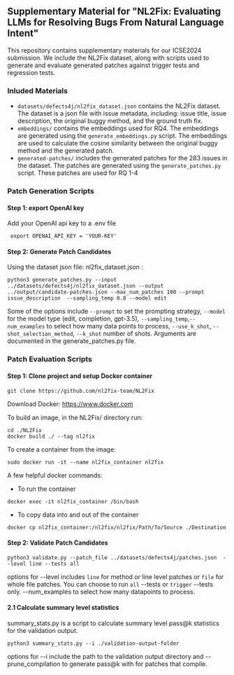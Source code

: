 ## Supplementary Material for "NL2Fix: Evaluating LLMs for Resolving Bugs From Natural Language Intent" 

This repository contains supplementary materials for our ICSE2024 submission. We include the NL2Fix dataset, along with scripts used to generate and evaluate generated patches against trigger tests and regression tests. 

### Inluded Materials
- `datasets/defects4j/nl2fix_dataset.json` contains the NL2Fix dataset. The dataset is a json file with issue metadata, including: issue title, issue description, the original buggy method, and the ground truth fix.
- `embeddings/` contains the embeddings used for RQ4. The embeddings are generated using the `generate_embeddings.py` script. The embeddings are used to calculate the cosine similarity between the original buggy method and the generated patch.
- `generated-patches/` includes the generated patches for the 283 issues in the dataset. The patches are generated using the `generate_patches.py` script. These patches are used for RQ 1-4



### Patch Generation Scripts
#### Step 1: export OpenAI key

Add your OpenAI api key to a .env file
```
 export OPENAI_API_KEY = 'YOUR-KEY'
```

#### Step 2: Generate Patch Candidates
Using the dataset json file: nl2fix_dataset.json :

```
python3 generate_patches.py --input ../datasets/defects4j/nl2fix_dataset.json --output ../output/candidate-patches.json --max_num_patches 100 --prompt issue_description  --sampling_temp 0.8 --model edit
```

Some of the options include `--prompt` to set the prompting strategy, `--model` for the model type (edit, completion, gpt-3.5),  `--sampling_temp`,`--num_examples` to select how many data points to process, `--use_k_shot`, `--shot_selection_method`, `--k_shot` number of shots. Arguments are documented in the generate_patches.py file.

### Patch Evaluation Scripts
#### Step 1: Clone project and setup Docker container

```
git clone https://github.com/nl2fix-team/NL2Fix
```

Download Docker: https://www.docker.com

To build an image, in the NL2Fix/ directory run:
 
```
cd ./NL2Fix
docker build ./ --tag nl2fix
```

To create a container from the image:

```
sudo docker run -it --name nl2fix_container nl2fix
```

A few helpful docker commands:
- To run the container

```
docker exec -it nl2fix_container /bin/bash
```

- To copy data into and out of the container
```
docker cp nl2fix_container:/nl2fix/nl2fix/Path/To/Source ./Destination
```

#### Step 2: Validate Patch Candidates

```
python3 validate.py --patch_file ../datasets/defects4j/patches.json  --level line --tests all 
```

options for --level includes `line` for method or line level patches or `file` for whole file patches. You can choose to run `all` --tests or `trigger` --tests only. --num_examples to select how many datapoints to process. 


#### 2.1 Calculate summary level statistics
summary_stats.py is a script to calculate summary level pass@k statistics for the validation output.

```
python3 summary_stats.py --i ./validation-output-folder 
```

options for --i include the path to the validation output directory and --prune_compilation to generate pass@k with for patches that compile.

